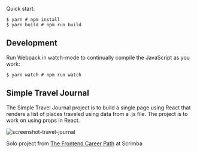 Quick start:

```
$ yarn # npm install
$ yarn build # npm run build
````

## Development

Run Webpack in watch-mode to continually compile the JavaScript as you work:

```
$ yarn watch # npm run watch
```

## Simple Travel Journal

The Simple Travel Journal project is to build a single page using React that renders a list of places traveled using data from a .js file. The project is to work on using props in React.

![screenshot-travel-journal](screenshot-travel-journal.png)

Solo project from [The Frontend Career Path](https://scrimba.com/learn/frontend) at Scrimba